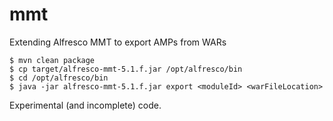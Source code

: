 # mmt
Extending Alfresco MMT to export AMPs from WARs

```
$ mvn clean package
$ cp target/alfresco-mmt-5.1.f.jar /opt/alfresco/bin
$ cd /opt/alfresco/bin
$ java -jar alfresco-mmt-5.1.f.jar export <moduleId> <warFileLocation>
```

Experimental (and incomplete) code.
